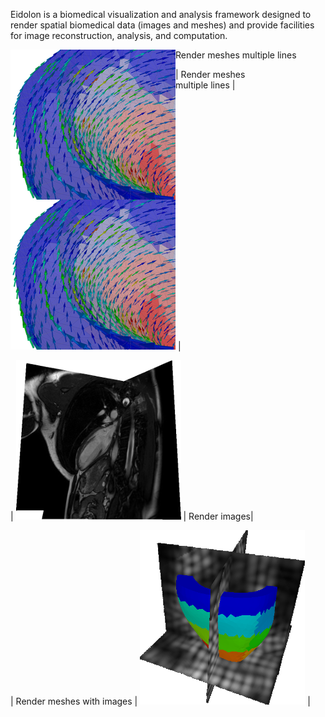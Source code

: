 
Eidolon is a biomedical visualization and analysis framework designed to render spatial biomedical data (images and meshes) and provide facilities for image reconstruction, analysis, and computation.

<div>
<img src="./mesh2.png" style="float:left" />
Render meshes
multiple lines
</div>

| Render meshes<br>multiple lines | ![](./mesh2.png) |

| ![](./image1.png) | Render images|

| Render meshes with images | ![](./meshimage1.png) |

